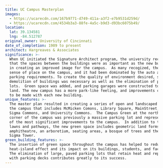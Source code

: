 ```yaml
---
title: UC Campus Masterplan
images:
  - https://ucarecdn.com/167b9771-d749-411a-a3f2-e7b9531d259d/
  - https://ucarecdn.com/4534b3a3-88fe-4a5c-b9d3-d93bc6075b49/
location:
  lat: 39.134581
  lng: -84.512787
original_owner: University of Cincinnati
date_of_completion: 1989 to present
architect: Hargreaves & Associates
significance: >-
  When UC initiated the Signature Architect program, the university recognized
  that the spaces between the buildings were as important as the new buildings
  in creating an improved image for the campus.  As many recogized, there was no
  sense of place on the campus, and it had been dominated by the auto and
  parking requirements. To create the quality of environment desired, selective
  demolition of buildings was necessary as well as the elimination of parking
  lots.  Green space was added, and parking garages were constructed to free up
  land. The new campus has a more park-like feeling, and improvements continue
  to be made with each new building.
unique_features: >-
  The master plan resulted in creating a series of open and landscaped places on
  the campus that includes McMicken Comons, Library Square, MainStreet, Sigma
  Sigma Commons, and University Commons.  The Campus Green at the northeast
  corner of the campus was previously a massive parking lot and represents one
  of the most significant improvements to the campus.  In addition to the open
  lawns and pathways, the new green space includes geometric land forms, an
  amphitheatre, an arboretium, seating areas, a bosque of trees and the Sigma
  Sigma Tower.
green_building_features: >-
  The insertion of green space throughout the campus has helped to reduce the
  heat-island effect and its impact on its buildings, students, and faculty. 
  The elimination of large, paved parking lots that retain heat and replacement
  with parking decks contributes greatly to its success.
---
```

